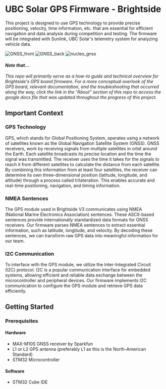 # UBC Solar GPS Firmware - Brightside 

This project is designed to use GPS technology to provide precise positioning, velocity, time information, etc. that are essential for efficient navigation and data analysis during competition and testing. The firmware will be integrated with Sunlink, UBC Solar's telemetry system for analyzing vehicle data.

![GNSS_front](https://github.com/DiegoArmstrong/GPS-Firmware/assets/74511707/58fa7d6a-aa2b-4945-8e1a-1dd1c97b2ddd)
![GNSS_back](https://github.com/DiegoArmstrong/GPS-Firmware/assets/74511707/0d5142d2-1b39-4cae-b55a-1a5bbd6c8bcd)
![nucleo_gnss](https://github.com/DiegoArmstrong/GPS-Firmware/assets/74511707/89d7f227-803a-4e77-8573-d2530ffd0070)

#### _Note that..._

_This repo will primarily serve as a how-to guide and technical overview for Brightside's GPS board firmware. For a more conceptual overlook of the GPS board, relevant documentation, and the troubleshooting that occurred along the way, click the link in the "About" section of this repo to access the google docs file that was updated throughout the progress of this project._

## Important Context

### GPS Technology

GPS, which stands for Global Positioning System, operates using a network of satellites known as the Global Navigation Satellite System (GNSS). GNSS receivers, work by receiving signals from multiple satellites in orbit around the Earth. Each satellite broadcasts its precise location and the time the signal was transmitted. The receiver uses the time it takes for the signals to reach it from different satellites to calculate the distance from each satellite. By combining this information from at least four satellites, the receiver can determine its own three-dimensional position (latitude, longitude, and altitude) through a process called trilateration. This enables accurate and real-time positioning, navigation, and timing information.

### NMEA Sentences

The GPS module used in Brightside V3 communicates using NMEA (National Marine Electronics Association) sentences. These ASCII-based sentences provide internationally standardized data formats for GNSS receivers. Our firmware parses NMEA sentences to extract essential information, such as latitude, longitude, and velocity. By decoding these sentences, we can transform raw GPS data into meaningful information for our team.

### I2C Communication

To interface with the GPS module, we utilize the Inter-Integrated Circuit (I2C) protocol. I2C is a popular communication interface for embedded systems, allowing efficient and reliable data exchange between the microcontroller and peripheral devices. Our firmware implements I2C communication to configure the GPS module and retrieve GPS data efficiently.

## Getting Started

### Prerequisites

#### Hardware

* MAX-M10S GNSS receiver by Sparkfun
* L1 or L2 GPS antenna (preferably L1 as this is the North-American Standard)
* STM32 Microcontroller

#### Software

* STM32 Cube IDE

